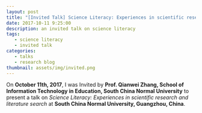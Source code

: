 ```yaml
---
layout: post
title: "[Invited Talk] Science Literacy: Experiences in scientific research and literature search"
date: 2017-10-11 9:25:00
description: an invited talk on science literacy
tags: 
   - science literacy
   - invited talk
categories: 
   - talks
   - research blog
thumbnail: assets/img/invited.png
---
```


On **October 11th, 2017**, I was Invited by **Prof. Qianwei Zhang, School of Information Technology in Education, South China Normal University** to present a talk on *Science Literacy: Experiences in scientific research and literature search* at **South China Normal University, Guangzhou, China**.
